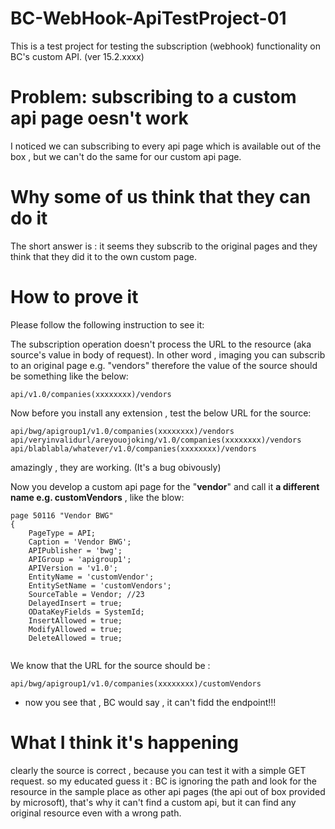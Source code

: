 
# BC-WebHook-ApiTestProject-01

This is a test project for testing the subscription (webhook) functionality on BC's custom API. (ver 15.2.xxxx)

# Problem: subscribing to a custom api page oesn't work

I noticed we can subscribing to every api page which is available out of the box , but we can't do the same for our custom api page.

# Why some of us think that they can do it

The short answer is : it seems they subscrib to the original pages and they think that they did it to the own custom page.

# How to prove it

Please follow the following instruction to see it:

The subscription operation doesn't process the URL to the resource (aka source's value in body of request).
In other word , imaging you can subscrib to an original page e.g. "vendors" therefore the value of the source should be something like the below:

``` URL
api/v1.0/companies(xxxxxxxx)/vendors
```

Now before you install any extension , test the below URL for the source:

``` URL
api/bwg/apigroup1/v1.0/companies(xxxxxxxx)/vendors
api/veryinvalidurl/areyouojoking/v1.0/companies(xxxxxxxx)/vendors
api/blablabla/whatever/v1.0/companies(xxxxxxxx)/vendors
```

amazingly , they are working. (It's a bug obivously)

Now you develop a custom api page for the "**vendor**" and call it **a different name e.g. customVendors** , like the blow:

``` AL Language
page 50116 "Vendor BWG"
{
    PageType = API;
    Caption = 'Vendor BWG';
    APIPublisher = 'bwg';
    APIGroup = 'apigroup1';
    APIVersion = 'v1.0';
    EntityName = 'customVendor';
    EntitySetName = 'customVendors';
    SourceTable = Vendor; //23
    DelayedInsert = true;
    ODataKeyFields = SystemId;
    InsertAllowed = true;
    ModifyAllowed = true;
    DeleteAllowed = true;


```

We know that the URL for the source should be :

``` URL
api/bwg/apigroup1/v1.0/companies(xxxxxxxx)/customVendors
```

* now you see that , BC would say , it can't fidd the endpoint!!!

# What I think it's happening

clearly the source is correct , because you can test it with a simple GET request.
so my educated guess it :
BC is ignoring the path and look for the resource in the sample place as other api pages (the api out of box provided by microsoft), that's why it can't find a custom api, but it can find any original resource even with a wrong path.

